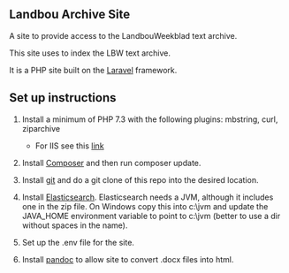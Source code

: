 ## Landbou Archive Site

A site to provide access to the LandbouWeekblad text archive.

This site uses  to index the LBW text archive.

It is a PHP site built on the [Laravel](https://www.laravel.com) framework.

## Set up instructions

1. Install a minimum of PHP 7.3 with the following plugins: mbstring, curl, ziparchive
    - For IIS see this [link](https://docs.microsoft.com/en-us/iis/application-frameworks/install-and-configure-php-on-iis/install-and-configure-php#Extensions_1)

2. Install [Composer](https://getcomposer.org) and then run composer update.

3. Install [git](https://git.org) and do a git clone of this repo into the desired location.

4. Install [Elasticsearch](https://www.elastic.co/elasticsearch/). Elasticsearch needs a JVM, although it includes one in the zip file. On Windows copy this into c:\jvm and update the JAVA_HOME environment variable to point to c:\jvm (better to use a dir without spaces in the name).

6. Set up the .env file for the site.

7. Install [pandoc](https://pandoc.org/installing.html#) to allow site to convert .docx files into html.